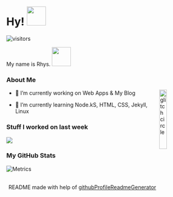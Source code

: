 
<!-- <div align="center">
<img width="50%" height = "50%" src="https://i.imgur.com/gbKpHbP.png" alt="cover" />
</div>
 -->
<h1> Hy! <img src = "https://raw.githubusercontent.com/MartinHeinz/MartinHeinz/master/wave.gif" width = 50px> </h1>
<p align='center'>

![visitors](https://visitor-badge.glitch.me/badge?page_id=hy-js.hy-js)

</p>
<div size='20px'> My name is Rhys. <img src = "https://i.imgur.com/AcPuC1N.png" width = 50px> </h1>
</div>

<h3> About Me </h3>

<img width="20%" align="right" alt="glitch circle" src="https://i.imgur.com/fePJFO1.png" />


- 🔭 I’m currently working on Web Apps & My Blog

- 🌱 I’m currently learning Node.kS, HTML, CSS, Jekyll, Linux 

<h3> Stuff I worked on last week</h3>
<a href="https://github.com/anuraghazra/github-readme-stats">
<img align="center" src="https://github-readme-stats.vercel.app/api/wakatime?username=@hyjs&compact=True"/>
</a>
<br>


<h3> My GitHub Stats </h3>

![Metrics](https://metrics.lecoq.io/hy-js?template=terminal&base.header=0&base.activity=0&base.repositories=0&base.metadata=0&languages=1&languages.limit=8&languages.colors=github&languages.threshold=0%25&config.timezone=America%2FToronto)



<br>
<footer align='center'>README made with help of <a href='https://github.com/rahulbanerjee26/githubProfileReadmeGenerator'>githubProfileReadmeGenerator</a> </footer>
